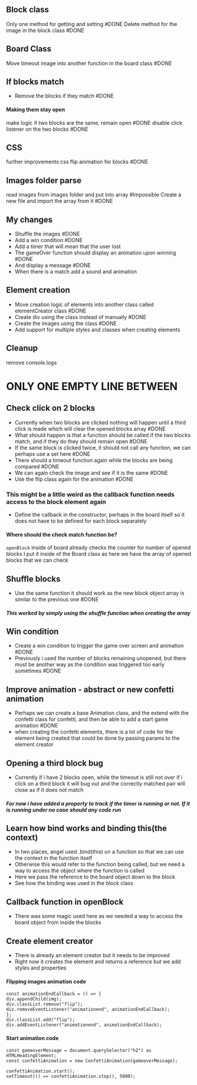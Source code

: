 

## Block class
Only one method for getting and setting #DONE 
Delete method for the image in the block class #DONE 

## Board Class
Move timeout image into another function in the board class #DONE 

## If blocks match
- Remove the blocks if they match #DONE 

#### Making them stay open
make logic if two blocks are the same, remain open #DONE 
disable click listener on the two blocks #DONE 

## CSS
further improvements css
flip animation for blocks #DONE 

## Images folder parse

read images from images folder and put into array #Impossible
Create a new file and import the array from it #DONE 

## My changes
- Shuffle the images #DONE 
- Add a win condition #DONE 
- Add a timer that will mean that the user lost
- The gameOver function should display an animation upon winning #DONE 
- And display a message #DONE 
- When there is a match add a sound and animation

## Element creation
- Move creation logic of elements into another class called elementCreator class #DONE 
- Create div using the class instead of manually #DONE 
- Create the images using the class #DONE 
- Add support for multiple styles and classes when creating elements
## Cleanup 

remove console.logs



# ONLY ONE EMPTY LINE BETWEEN

## Check click on 2 blocks
- Currently when two blocks are clicked nothing will happen until a third click is made which will clear the opened blocks array  #DONE 
- What should happen is that a function should be called if the two blocks match, and if they do they should remain open #DONE 
- If the same block is clicked twice, it should not call any function, we can perhaps use a set here #DONE 
- There should a timeout function again while the blocks are being compared #DONE 
- We can again check the image and see if it is the same #DONE 
- Use the flip class again for the animation #DONE 

### This might be a little weird as the callback function needs access to the block element again
- Define the callback in the constructor, perhaps in the board itself so it does not have to be defined for each block separately

#### Where should the check match function be?
`openBlock` inside of board already checks the counter for number of opened blocks
I put it inside of the Board class as here we have the array of opened blocks that we can check

## Shuffle blocks
- Use the same function it should work as the new block object array is similar to the previous one #DONE 
##### This worked by simply using the shuffle function when creating the array


## Win condition
- Create a win condition to trigger the game over screen and animation #DONE 
- Previously i used the number of blocks remaining unopened, but there must be another way as the condition was triggered too early sometimes #DONE 

## Improve animation - abstract or new confetti animation
- Perhaps we can create a base Animation class, and the extend with the confetti class for confetti, and then be able to add a start game animation #DONE 
- when creating the confetti elements, there is a lot of code for the element being created that could be done by passing params to the element creator

## Opening a third block bug
- Currently if i have 2 blocks open, while the timeout is still not over if i click on a third block it will bug out and the correctly matched pair will close as if it does not match
##### For now i have added a property to track if the timer is running or not. If it is running under no case should any code run


## Learn how bind works and binding this(the context)
- In two places, angel used .bind(this) on a function so that we can use the context in the function itself
- Otherwise this would refer to the function being called, but we need a way to access the object where the function is called
- Here we pass the reference to the board object down to the block
- See how the binding was used in the block class

## Callback function in openBlock
- There was some magic used here as we needed a way to access the board object from inside the blocks


## Create element creator
- There is already an element creator but it needs to be improved
- Right now it creates the element and returns a reference but we add styles and properties


#### Flipping images animation code

```
const animationEndCallback = () => {
div.appendChild(img);
div.classList.remove("flip");
div.removeEventListener("animationend", animationEndCallback);
};
div.classList.add("flip");
div.addEventListener("animationend", animationEndCallback);
```


#### Start animation code
```
const gameoverMessage = document.querySelector("h2") as HTMLHeadingElement;
const confettiAnimation = new ConfettiAnimation(gameoverMessage);

confettiAnimation.start();
setTimeout(() => confettiAnimation.stop(), 5000);

```